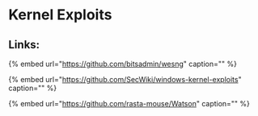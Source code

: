 # Kernel Exploits

## Links:

{% embed url="https://github.com/bitsadmin/wesng" caption="" %}

{% embed url="https://github.com/SecWiki/windows-kernel-exploits" caption="" %}

{% embed url="https://github.com/rasta-mouse/Watson" caption="" %}

